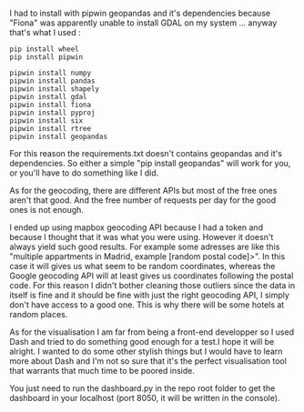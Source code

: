 I had to install with pipwin geopandas and it's dependencies because "Fiona" was apparently unable to install GDAL on my system ... anyway that's what I used :
```
pip install wheel
pip install pipwin

pipwin install numpy
pipwin install pandas
pipwin install shapely
pipwin install gdal
pipwin install fiona
pipwin install pyproj
pipwin install six
pipwin install rtree
pipwin install geopandas
```
For this reason the requirements.txt doesn't contains geopandas and it's dependencies. So either a simple "pip install geopandas" will work for you, or you'll have to do something like I did.



As for the geocoding, there are different APIs but most of the free ones aren't that good. And the free number of requests per day for the good ones is not enough.

I ended up using mapbox geocoding API because I had a token and because I thought that it was what you were using. However it doesn't always yield such good results. 
For example some adresses are like this "multiple appartments in Madrid, example [random postal code]>". In this case it will gives us what seem to be random coordinates, whereas the Google geocoding API will at least gives us coordinates following the postal code.
For this reason I didn't bother cleaning those outliers since the data in itself is fine and it should be fine with just the right geocoding API, I simply don't have access to a good one. This is why there will be some hotels at random places.

As for the visualisation I am far from being a front-end developper so I used Dash and tried to do something good enough for a test.I hope it will be alright. 
I wanted to do some other stylish things but I would have to learn more about Dash and I'm not so sure that it's the perfect visualisation tool that warrants that much time to be poored inside.

You just need to run the dashboard.py in the repo root folder to get the dashboard in your localhost (port 8050, it will be written in the console).
